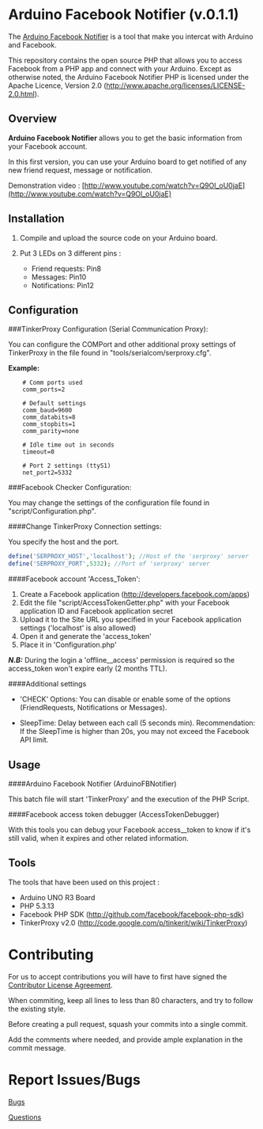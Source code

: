 Arduino Facebook Notifier (v.0.1.1)
==========================

The [Arduino Facebook Notifier](http://developers.facebook.com/) is
a tool that make you intercat with Arduino and Facebook.

This repository contains the open source PHP that allows you to
access Facebook from a PHP app and connect with your Arduino. Except as otherwise noted,
the Arduino Facebook Notifier PHP is licensed under the Apache Licence, Version 2.0
(http://www.apache.org/licenses/LICENSE-2.0.html).

Overview
--------

**Arduino Facebook Notifier** allows you to get the basic information from your Facebook account.

In this first version, you can use your Arduino board to get notified of any new friend request, message or notification.

Demonstration video : [http://www.youtube.com/watch?v=Q9Ol_oU0jaE](http://www.youtube.com/watch?v=Q9Ol_oU0jaE)

Installation
------------

1. Compile and upload the source code on your Arduino board.

2. Put 3 LEDs on 3 different pins :
	+ Friend requests: Pin8
	+ Messages: Pin10
	+ Notifications: Pin12

Configuration
------------

###TinkerProxy Configuration (Serial Communication Proxy):

You can configure the COMPort and other additional proxy settings of TinkerProxy in the file found in "tools/serialcom/serproxy.cfg".

**Example:**
```
	# Comm ports used
	comm_ports=2

	# Default settings
	comm_baud=9600
	comm_databits=8
	comm_stopbits=1
	comm_parity=none

	# Idle time out in seconds
	timeout=0
	
	# Port 2 settings (ttyS1)
	net_port2=5332
```

###Facebook Checker Configuration:

You may change the settings of the configuration file found in "script/Configuration.php".

####Change TinkerProxy Connection settings:

You specify the host and the port.

```php
define('SERPROXY_HOST','localhost'); //Host of the 'serproxy' server
define('SERPROXY_PORT',5332); //Port of 'serproxy' server
```

####Facebook account 'Access_Token':

1. Create a Facebook application (http://developers.facebook.com/apps)
2. Edit the file "script/AccessTokenGetter.php" with your Facebook application ID and Facebook application secret
3. Upload it to the Site URL you specified in your Facebook application settings ('localhost' is also allowed)
4. Open it and generate the 'access_token'
5. Place it in 'Configuration.php'
	
**_N.B:_** During the login a 'offline__access' permission is required so the access_token won't expire early (2 months TTL). 
	
####Additional settings

+ 'CHECK' Options: You can disable or enable some of the options (FriendRequests, Notifications or Messages).

+ SleepTime: Delay between each call (5 seconds min). Recommendation: If the SleepTime is higher than 20s, you may not exceed the Facebook API limit.

Usage
-----

####Arduino Facebook Notifier (ArduinoFBNotifier)

This batch file will start 'TinkerProxy' and the execution of the PHP Script.

####Facebook access token debugger (AccessTokenDebugger)

With this tools you can debug your Facebook access__token to know if it's still valid, when it expires and other related information.

Tools
-----

The tools that have been used on this project :

+ Arduino UNO R3 Board
+ PHP 5.3.13
+ Facebook PHP SDK (http://github.com/facebook/facebook-php-sdk)
+ TinkerProxy v2.0 (http://code.google.com/p/tinkerit/wiki/TinkerProxy)


Contributing
===========
For us to accept contributions you will have to first have signed the
[Contributor License Agreement](http://en.wikipedia.org/wiki/Contributor_License_Agreement).

When commiting, keep all lines to less than 80 characters, and try to
follow the existing style.

Before creating a pull request, squash your commits into a single commit.

Add the comments where needed, and provide ample explanation in the
commit message.


Report Issues/Bugs
===============
[Bugs]()

[Questions]()
